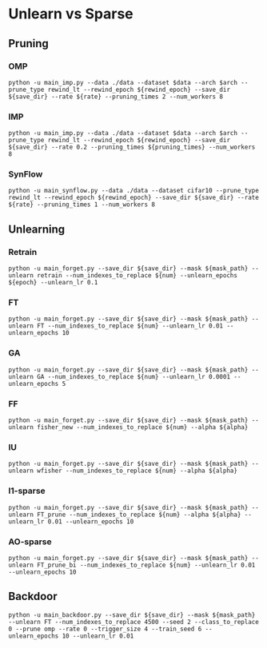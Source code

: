 # Unlearn vs Sparse

## Pruning

### OMP

```python -u main_imp.py --data ./data --dataset $data --arch $arch --prune_type rewind_lt --rewind_epoch ${rewind_epoch} --save_dir ${save_dir} --rate ${rate} --pruning_times 2 --num_workers 8```

### IMP

```python -u main_imp.py --data ./data --dataset $data --arch $arch --prune_type rewind_lt --rewind_epoch ${rewind_epoch} --save_dir ${save_dir} --rate 0.2 --pruning_times ${pruning_times} --num_workers 8```

### SynFlow

```python -u main_synflow.py --data ./data --dataset cifar10 --prune_type rewind_lt --rewind_epoch ${rewind_epoch} --save_dir ${save_dir} --rate ${rate} --pruning_times 1 --num_workers 8```

## Unlearning

### Retrain

```python -u main_forget.py --save_dir ${save_dir} --mask ${mask_path} --unlearn retrain --num_indexes_to_replace ${num} --unlearn_epochs ${epoch} --unlearn_lr 0.1```

### FT

```python -u main_forget.py --save_dir ${save_dir} --mask ${mask_path} --unlearn FT --num_indexes_to_replace ${num} --unlearn_lr 0.01 --unlearn_epochs 10```

### GA

```python -u main_forget.py --save_dir ${save_dir} --mask ${mask_path} --unlearn GA --num_indexes_to_replace ${num} --unlearn_lr 0.0001 --unlearn_epochs 5```

### FF

```python -u main_forget.py --save_dir ${save_dir} --mask ${mask_path} --unlearn fisher_new --num_indexes_to_replace ${num} --alpha ${alpha}```

### IU

```python -u main_forget.py --save_dir ${save_dir} --mask ${mask_path} --unlearn wfisher --num_indexes_to_replace ${num} --alpha ${alpha}```

### l1-sparse

```python -u main_forget.py --save_dir ${save_dir} --mask ${mask_path} --unlearn FT_prune --num_indexes_to_replace ${num} --alpha ${alpha} --unlearn_lr 0.01 --unlearn_epochs 10```

### AO-sparse

```python -u main_forget.py --save_dir ${save_dir} --mask ${mask_path} --unlearn FT_prune_bi --num_indexes_to_replace ${num} --unlearn_lr 0.01 --unlearn_epochs 10```

## Backdoor

```python -u main_backdoor.py --save_dir ${save_dir} --mask ${mask_path} --unlearn FT --num_indexes_to_replace 4500 --seed 2 --class_to_replace 0 --prune omp --rate 0 --trigger_size 4 --train_seed 6 --unlearn_epochs 10 --unlearn_lr 0.01```